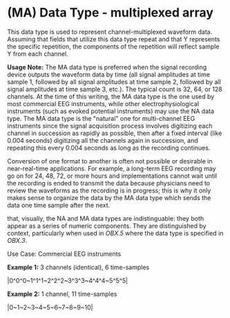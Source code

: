 # (MA) Data Type - multiplexed array

This data type is used to represent channel-multiplexed waveform data. Assuming that fields that utilize this data type repeat and that Y represents the specific repetition, the components of the repetition will reflect sample Y from each channel.

**Usage Note:** The MA data type is preferred when the signal recording device outputs the waveform data by time (all signal amplitudes at time sample 1, followed by all signal amplitudes at time sample 2, followed by all signal amplitudes at time sample 3, etc.). The typical count is 32, 64, or 128 channels. At the time of this writing, the MA data type is the one used by most commercial EEG instruments, while other electrophysiological instruments (such as evoked potential instruments) may use the NA data type. The MA data type is the "natural" one for multi-channel EEG instruments since the signal acquisition process involves digitizing each channel in succession as rapidly as possible, then after a fixed interval (like 0.004 seconds) digitizing all the channels again in succession, and repeating this every 0.004 seconds as long as the recording continues.

Conversion of one format to another is often not possible or desirable in near-real-time applications. For example, a long-term EEG recording may go on for 24, 48, 72, or more hours and implementations cannot wait until the recording is ended to transmit the data because physicians need to review the waveforms as the recording is in progress; this is why it only makes sense to organize the data by the MA data type which sends the data one time sample after the next.

that, visually, the NA and MA data types are indistinguable: they both appear as a series of numeric components. They are distinguished by context, particularly when used in _OBX.5_ where the data type is specified in _OBX.3_.

Use Case: Commercial EEG instruments

**Example 1:** 3 channels (identical), 6 time-samples

|0\^0^0~1\^1^1~2\^2^2~3\^3^3~4\^4^4~5\^5^5|

**Example 2:** 1 channel, 11 time-samples

|0~1~2~3~4~5~6~7~8~9~10|
